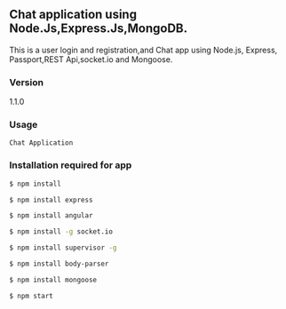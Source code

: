 ## Chat application using Node.Js,Express.Js,MongoDB.

This is a user login and registration,and Chat app using Node.js, Express, Passport,REST Api,socket.io and Mongoose. 


### Version
1.1.0

### Usage
    Chat Application
    
   
### Installation required for app


```sh
$ npm install
```

```sh
$ npm install express
```

```sh
$ npm install angular
```
```sh
$ npm install -g socket.io
```

```sh
$ npm install supervisor -g
```

```sh
$ npm install body-parser
```

```sh
$ npm install mongoose
```

```sh
$ npm start
```
